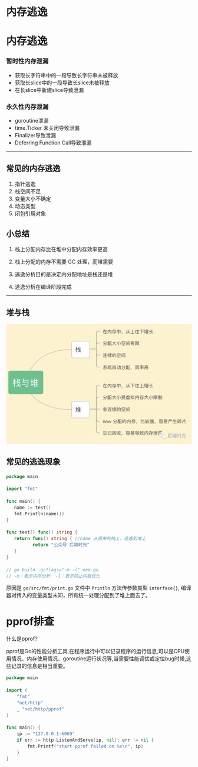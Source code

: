 # 内存逃逸


# 内存逃逸

### 暂时性内存泄漏

- 获取长字符串中的一段导致长字符串未被释放
- 获取长slice中的一段导致长slice未被释放
- 在长slice中新建slice导致泄漏

### 永久性内存泄漏

- goroutine泄漏
- time.Ticker 未关闭导致泄漏
- Finalizer导致泄漏
- Deferring Function Call导致泄漏



-------
## 常见的内存逃逸
1. 指针逃逸
2. 栈空间不足
3. 变量大小不确定
4. 动态类型
5. 闭包引用对象


## 小总结
1. 栈上分配内存比在堆中分配内存效率更高

2. 栈上分配的内存不需要 GC 处理，而堆需要

3. 逃逸分析目的是决定内分配地址是栈还是堆

4. 逃逸分析在编译阶段完成

-------


## 堆与栈

![](https://raw.githubusercontent.com/yzj0911/my_logs/main/content/images/堆栈.png)



## 常见的逃逸现象
```go
package main

import "fmt" 

func main() {    
   name := test()    
   fmt.Println(name())
}

func test() func() string {    
   return func() string { //name 从原来的栈上，逃逸到堆上
          return "公众号-后端时光"     
   }
}

// go build -gcflags="-m -l" eee.go 
// -m：表示内存分析  -l：表示防止内联优化
```

原因是 ```go/src/fmt/print.go``` 文件中 ```Println``` 方法传参数类型 ```interface{}```, 编译器对传入的变量类型未知，所有统一处理分配到了堆上面去了。









# pprof排查

什么是pprof?

pprof是Go的性能分析工具,在程序运行中可以记录程序的运行信息,可以是CPU使用情况、内存使用情况、goroutine运行状况等,当需要性能调优或定位bug时候,这些记录的信息是相当重要。

```go
package main

import (
    "fmt"
    "net/http"
    _ "net/http/pprof"
)

func main() {
    ip := "127.0.0.1:6069"
    if err := http.ListenAndServe(ip, nil); err != nil {
        fmt.Printf("start pprof failed on %s\n", ip)
    }
}
```
